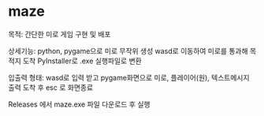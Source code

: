 # maze
목적: 간단한 미로 게임 구현 및 배포

상세기능: 
python, pygame으로 미로 무작위 생성 
wasd로 이동하여 미로를 통과해 목적지 도착
PyInstaller로 .exe 실행파일로 변환

입출력 형태:
wasd로 입력 받고 pygame화면으로 미로, 플레이어(원), 텍스트메시지 출력
도착 후 esc 로 화면종료

Releases 에서 maze.exe 파일 다운로드 후 실행
